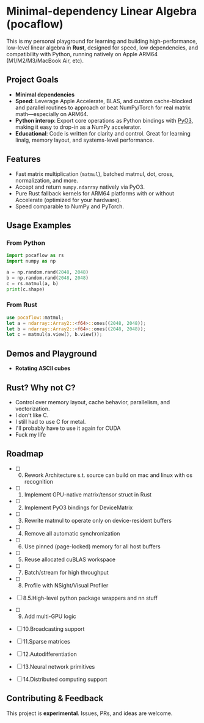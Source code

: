 # Minimal-dependency Linear Algebra (pocaflow)

This is my personal playground for learning and building high-performance, low-level linear algebra in **Rust**, designed for speed, low dependencies, and compatibility with Python, running natively on Apple ARM64 (M1/M2/M3/MacBook Air, etc).

## Project Goals

- **Minimal dependencies**
- **Speed**: Leverage Apple Accelerate, BLAS, and custom cache-blocked and parallel routines to approach or beat NumPy/Torch for real matrix math—especially on ARM64.
- **Python interop**: Export core operations as Python bindings with [PyO3](https://pyo3.rs/), making it easy to drop-in as a NumPy accelerator.
- **Educational**: Code is written for clarity and control. Great for learning linalg, memory layout, and systems-level performance.

## Features

- Fast matrix multiplication (`matmul`), batched matmul, dot, cross, normalization, and more.
- Accept and return `numpy.ndarray` natively via PyO3.
- Pure Rust fallback kernels for ARM64 platforms with or without Accelerate (optimized for your hardware).
- Speed comparable to NumPy and PyTorch.

## Usage Examples

### From Python

```python
import pocaflow as rs
import numpy as np

a = np.random.rand(2048, 2048)
b = np.random.rand(2048, 2048)
c = rs.matmul(a, b)
print(c.shape)
```

### From Rust

```rust
use pocaflow::matmul;
let a = ndarray::Array2::<f64>::ones((2048, 2048));
let b = ndarray::Array2::<f64>::ones((2048, 2048));
let c = matmul(a.view(), b.view());
```

## Demos and Playground

- **Rotating ASCII cubes**

## Rust? Why not C?

- Control over memory layout, cache behavior, parallelism, and vectorization.
- I don't like C.
- I still had to use C for metal.
- I'll probably have to use it again for CUDA
- Fuck my life

## Roadmap

- [ ] 0. Rework Architecture s.t. source can build on mac and linux with os recognition
- [ ] 1. Implement GPU-native matrix/tensor struct in Rust
- [ ] 2. Implement PyO3 bindings for DeviceMatrix
- [ ] 3. Rewrite matmul to operate only on device-resident buffers
- [ ] 4. Remove all automatic synchronization
- [ ] 6. Use pinned (page-locked) memory for all host buffers
- [ ] 5. Reuse allocated cuBLAS workspace
- [ ] 7. Batch/stream for high throughput
- [ ] 8. Profile with NSight/Visual Profiler
- [ ] 8.5.High-level python package wrappers and nn stuff
- [ ] 9. Add multi-GPU logic
- [ ] 10.Broadcasting support
- [ ] 11.Sparse matrices
- [ ] 12.Autodifferentiation
- [ ] 13.Neural network primitives
- [ ] 14.Distributed computing support


## Contributing & Feedback

This project is **experimental**. Issues, PRs, and ideas are welcome.
